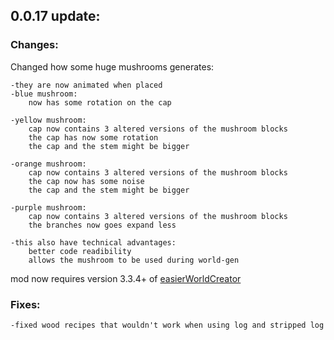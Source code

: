 ## 0.0.17 update:
### Changes:
Changed how some huge mushrooms generates:

    -they are now animated when placed
    -blue mushroom:
        now has some rotation on the cap    

    -yellow mushroom:
        cap now contains 3 altered versions of the mushroom blocks
        the cap has now some rotation
        the cap and the stem might be bigger   

    -orange mushroom:
        cap now contains 3 altered versions of the mushroom blocks
        the cap now has some noise 
        the cap and the stem might be bigger
    
    -purple mushroom:
        cap now contains 3 altered versions of the mushroom blocks
        the branches now goes expand less   

    -this also have technical advantages:
        better code readibility
        allows the mushroom to be used during world-gen
    
mod now requires version 3.3.4+ of [easierWorldCreator](https://modrinth.com/mod/ewc)

            
### Fixes:
    -fixed wood recipes that wouldn't work when using log and stripped log